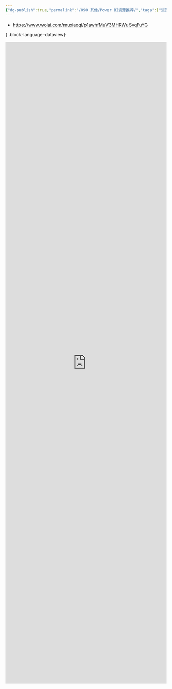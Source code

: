 ```yaml
---
{"dg-publish":true,"permalink":"/090 其他/Power BI资源推荐/","tags":["资源导航"]}
---
```


- https://www.wolai.com/muxiaoqi/p1awhfMuV3MHRWuSvqFuYG

{ .block-language-dataview}

<iframe width="100%" height="2000" src="https://www.wolai.com/muxiaoqi/p1awhfMuV3MHRWuSvqFuYG" frameborder="0" allow="accelerometer; autoplay; clipboard-write; encrypted-media; gyroscope; picture-in-picture; web-share" allowfullscreen></iframe>